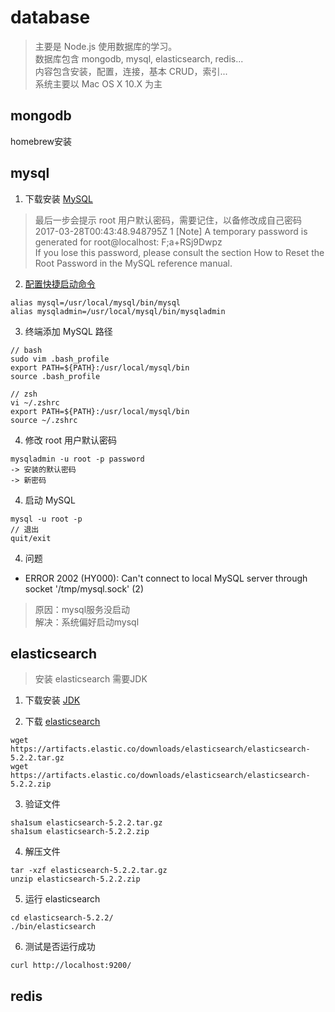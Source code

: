 # database  
> 主要是 Node.js 使用数据库的学习。  
> 数据库包含 mongodb, mysql, elasticsearch, redis...  
> 内容包含安装，配置，连接，基本 CRUD，索引...  
> 系统主要以 Mac OS X 10.X 为主

## mongodb  
homebrew安装

## mysql  
1. 下载安装 [MySQL](https://dev.mysql.com/downloads/mysql/)  
> 最后一步会提示 root 用户默认密码，需要记住，以备修改成自己密码  
> 2017-03-28T00:43:48.948795Z 1 [Note] A temporary password is generated for root@localhost: F;a+RSj9Dwpz  
> If you lose this password, please consult the section How to Reset the Root Password in the MySQL reference manual.  

2. [配置快捷启动命令](https://dev.mysql.com/doc/refman/5.7/en/osx-installation-notes.html)  
  ```
  alias mysql=/usr/local/mysql/bin/mysql
  alias mysqladmin=/usr/local/mysql/bin/mysqladmin
  ```

3. 终端添加 MySQL 路径  
  ```
  // bash
  sudo vim .bash_profile
  export PATH=${PATH}:/usr/local/mysql/bin
  source .bash_profile

  // zsh
  vi ~/.zshrc
  export PATH=${PATH}:/usr/local/mysql/bin
  source ~/.zshrc
  ```

4. 修改 root 用户默认密码  
  ```
  mysqladmin -u root -p password
  -> 安装的默认密码
  -> 新密码
  ```

4. 启动 MySQL  
  ```
  mysql -u root -p
  // 退出
  quit/exit
  ```

4. 问题  
  * ERROR 2002 (HY000): Can't connect to local MySQL server through socket '/tmp/mysql.sock' (2)  
  > 原因：mysql服务没启动  
  > 解决：系统偏好启动mysql  

## elasticsearch  
> 安装 elasticsearch 需要JDK  
1. 下载安装 [JDK](http://www.oracle.com/technetwork/java/javase/downloads/index.html)  

2. 下载 [elasticsearch](https://www.elastic.co/downloads/elasticsearch)  

  ```
  wget https://artifacts.elastic.co/downloads/elasticsearch/elasticsearch-5.2.2.tar.gz
  wget https://artifacts.elastic.co/downloads/elasticsearch/elasticsearch-5.2.2.zip
  ```

3. 验证文件  
  ```
  sha1sum elasticsearch-5.2.2.tar.gz
  sha1sum elasticsearch-5.2.2.zip
  ```

4. 解压文件  
  ```
  tar -xzf elasticsearch-5.2.2.tar.gz
  unzip elasticsearch-5.2.2.zip
  ```

5. 运行 elasticsearch  
  ```
  cd elasticsearch-5.2.2/
  ./bin/elasticsearch
  ```

6. 测试是否运行成功  
  ```
  curl http://localhost:9200/
  ```

## redis  
